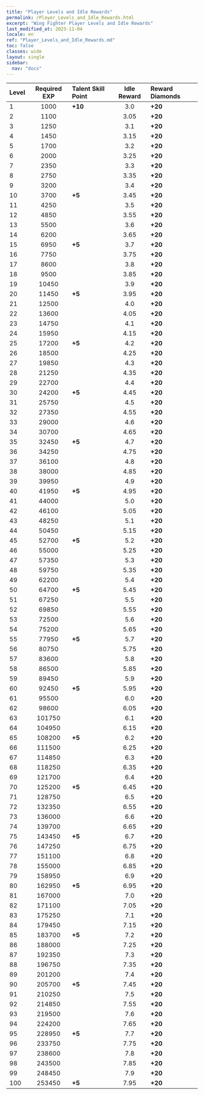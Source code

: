 ```yaml
---
title: "Player Levels and Idle Rewards"
permalink: /Player_Levels_and_Idle_Rewards.html
excerpt: "Wing Fighter Player Levels and Idle Rewards"
last_modified_at: 2023-11-04
locale: en
ref: "Player_Levels_and_Idle_Rewards.md"
toc: false
classes: wide
layout: single
sidebar:
  nav: "docs"
---
```


  |  Level | Required EXP | Talent Skill Point | Idle Reward | Reward Diamonds |
  |:-------|:------------:|:-------------------|:-----------:|:----------------|
  | 1 | 1000 | **+10** | 3.0 | **+20** |
  | 2 | 1100 |  | 3.05 | **+20** |
  | 3 | 1250 |  | 3.1 | **+20** |
  | 4 | 1450 |  | 3.15 | **+20** |
  | 5 | 1700 |  | 3.2 | **+20** |
  | 6 | 2000 |  | 3.25 | **+20** |
  | 7 | 2350 |  | 3.3 | **+20** |
  | 8 | 2750 |  | 3.35 | **+20** |
  | 9 | 3200 |  | 3.4 | **+20** |
  | 10 | 3700 | **+5** | 3.45 | **+20** |
  | 11 | 4250 |  | 3.5 | **+20** |
  | 12 | 4850 |  | 3.55 | **+20** |
  | 13 | 5500 |  | 3.6 | **+20** |
  | 14 | 6200 |  | 3.65 | **+20** |
  | 15 | 6950 | **+5** | 3.7 | **+20** |
  | 16 | 7750 |  | 3.75 | **+20** |
  | 17 | 8600 |  | 3.8 | **+20** |
  | 18 | 9500 |  | 3.85 | **+20** |
  | 19 | 10450 |  | 3.9 | **+20** |
  | 20 | 11450 | **+5** | 3.95 | **+20** |
  | 21 | 12500 |  | 4.0 | **+20** |
  | 22 | 13600 |  | 4.05 | **+20** |
  | 23 | 14750 |  | 4.1 | **+20** |
  | 24 | 15950 |  | 4.15 | **+20** |
  | 25 | 17200 | **+5** | 4.2 | **+20** |
  | 26 | 18500 |  | 4.25 | **+20** |
  | 27 | 19850 |  | 4.3 | **+20** |
  | 28 | 21250 |  | 4.35 | **+20** |
  | 29 | 22700 |  | 4.4 | **+20** |
  | 30 | 24200 | **+5** | 4.45 | **+20** |
  | 31 | 25750 |  | 4.5 | **+20** |
  | 32 | 27350 |  | 4.55 | **+20** |
  | 33 | 29000 |  | 4.6 | **+20** |
  | 34 | 30700 |  | 4.65 | **+20** |
  | 35 | 32450 | **+5** | 4.7 | **+20** |
  | 36 | 34250 |  | 4.75 | **+20** |
  | 37 | 36100 |  | 4.8 | **+20** |
  | 38 | 38000 |  | 4.85 | **+20** |
  | 39 | 39950 |  | 4.9 | **+20** |
  | 40 | 41950 | **+5** | 4.95 | **+20** |
  | 41 | 44000 |  | 5.0 | **+20** |
  | 42 | 46100 |  | 5.05 | **+20** |
  | 43 | 48250 |  | 5.1 | **+20** |
  | 44 | 50450 |  | 5.15 | **+20** |
  | 45 | 52700 | **+5** | 5.2 | **+20** |
  | 46 | 55000 |  | 5.25 | **+20** |
  | 47 | 57350 |  | 5.3 | **+20** |
  | 48 | 59750 |  | 5.35 | **+20** |
  | 49 | 62200 |  | 5.4 | **+20** |
  | 50 | 64700 | **+5** | 5.45 | **+20** |
  | 51 | 67250 |  | 5.5 | **+20** |
  | 52 | 69850 |  | 5.55 | **+20** |
  | 53 | 72500 |  | 5.6 | **+20** |
  | 54 | 75200 |  | 5.65 | **+20** |
  | 55 | 77950 | **+5** | 5.7 | **+20** |
  | 56 | 80750 |  | 5.75 | **+20** |
  | 57 | 83600 |  | 5.8 | **+20** |
  | 58 | 86500 |  | 5.85 | **+20** |
  | 59 | 89450 |  | 5.9 | **+20** |
  | 60 | 92450 | **+5** | 5.95 | **+20** |
  | 61 | 95500 |  | 6.0 | **+20** |
  | 62 | 98600 |  | 6.05 | **+20** |
  | 63 | 101750 |  | 6.1 | **+20** |
  | 64 | 104950 |  | 6.15 | **+20** |
  | 65 | 108200 | **+5** | 6.2 | **+20** |
  | 66 | 111500 |  | 6.25 | **+20** |
  | 67 | 114850 |  | 6.3 | **+20** |
  | 68 | 118250 |  | 6.35 | **+20** |
  | 69 | 121700 |  | 6.4 | **+20** |
  | 70 | 125200 | **+5** | 6.45 | **+20** |
  | 71 | 128750 |  | 6.5 | **+20** |
  | 72 | 132350 |  | 6.55 | **+20** |
  | 73 | 136000 |  | 6.6 | **+20** |
  | 74 | 139700 |  | 6.65 | **+20** |
  | 75 | 143450 | **+5** | 6.7 | **+20** |
  | 76 | 147250 |  | 6.75 | **+20** |
  | 77 | 151100 |  | 6.8 | **+20** |
  | 78 | 155000 |  | 6.85 | **+20** |
  | 79 | 158950 |  | 6.9 | **+20** |
  | 80 | 162950 | **+5** | 6.95 | **+20** |
  | 81 | 167000 |  | 7.0 | **+20** |
  | 82 | 171100 |  | 7.05 | **+20** |
  | 83 | 175250 |  | 7.1 | **+20** |
  | 84 | 179450 |  | 7.15 | **+20** |
  | 85 | 183700 | **+5** | 7.2 | **+20** |
  | 86 | 188000 |  | 7.25 | **+20** |
  | 87 | 192350 |  | 7.3 | **+20** |
  | 88 | 196750 |  | 7.35 | **+20** |
  | 89 | 201200 |  | 7.4 | **+20** |
  | 90 | 205700 | **+5** | 7.45 | **+20** |
  | 91 | 210250 |  | 7.5 | **+20** |
  | 92 | 214850 |  | 7.55 | **+20** |
  | 93 | 219500 |  | 7.6 | **+20** |
  | 94 | 224200 |  | 7.65 | **+20** |
  | 95 | 228950 | **+5** | 7.7 | **+20** |
  | 96 | 233750 |  | 7.75 | **+20** |
  | 97 | 238600 |  | 7.8 | **+20** |
  | 98 | 243500 |  | 7.85 | **+20** |
  | 99 | 248450 |  | 7.9 | **+20** |
  | 100 | 253450 | **+5** | 7.95 | **+20** |
